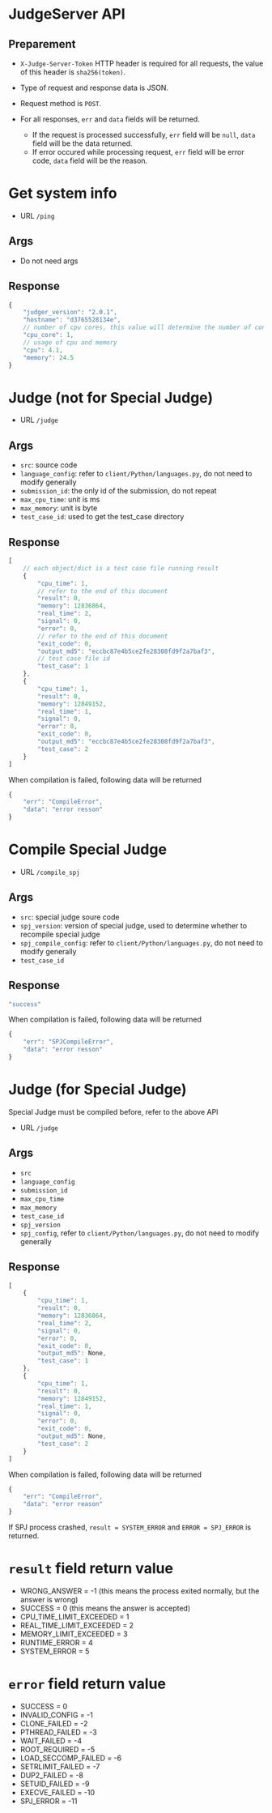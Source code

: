 # JudgeServer API

## Preparement

 - `X-Judge-Server-Token` HTTP header is required for all requests, the value of this header is `sha256(token)`.
 - Type of request and response data is JSON.
 - Request method is `POST`.
 - For all responses, `err` and `data` fields will be returned. 

    - If the request is processed successfully, `err` field will be `null`, `data` field will be the data returned. 
    - If error occured while processing request, `err` field will be error code, `data` field will be the reason.

# Get system info

-  URL `/ping`

## Args

 - Do not need args

## Response

```js
{
    "judger_version": "2.0.1",
    "hostname": "d3765528134e",
    // number of cpu cores, this value will determine the number of concurrent tasks
    "cpu_core": 1,
    // usage of cpu and memory
    "cpu": 4.1,
    "memory": 24.5
}
```

# Judge (not for Special Judge)

 - URL `/judge`

## Args
 
  - `src`: source code
  - `language_config`: refer to `client/Python/languages.py`, do not need to modify generally
  - `submission_id`: the only id of the submission, do not repeat
  - `max_cpu_time`: unit is ms
  - `max_memory`: unit is byte
  - `test_case_id`: used to get the test_case directory

## Response
  
```js
[
    // each object/dict is a test case file running result
    {
        "cpu_time": 1,
        // refer to the end of this document
        "result": 0,
        "memory": 12836864,
        "real_time": 2,
        "signal": 0,
        "error": 0,
        // refer to the end of this document
        "exit_code": 0,
        "output_md5": "eccbc87e4b5ce2fe28308fd9f2a7baf3",
        // test case file id
        "test_case": 1
    },
    {
        "cpu_time": 1,
        "result": 0,
        "memory": 12849152,
        "real_time": 1,
        "signal": 0,
        "error": 0,
        "exit_code": 0,
        "output_md5": "eccbc87e4b5ce2fe28308fd9f2a7baf3",
        "test_case": 2
    }
]
```

When compilation is failed, following data will be returned

```js
{
	"err": "CompileError", 
	"data": "error resson"
}
```

# Compile Special Judge

- URL `/compile_spj`

## Args
 
  - `src`: special judge soure code
  - `spj_version`: version of special judge, used to determine whether to recompile special judge
  - `spj_compile_config`: refer to `client/Python/languages.py`, do not need to modify generally
  - `test_case_id`

## Response
  
```js
"success"
```

When compilation is failed, following data will be returned

```js
{
	"err": "SPJCompileError", 
	"data": "error resson"
}
```

# Judge (for Special Judge)

Special Judge must be compiled before, refer to the above API

 - URL `/judge`

## Args
 
  - `src`
  - `language_config`
  - `submission_id`
  - `max_cpu_time`
  - `max_memory`
  - `test_case_id`
  - `spj_version`
  - `spj_config`, refer to `client/Python/languages.py`, do not need to modify generally

## Response
  
```js
[
    {
        "cpu_time": 1,
        "result": 0,
        "memory": 12836864,
        "real_time": 2,
        "signal": 0,
        "error": 0,
        "exit_code": 0,
        "output_md5": None,
        "test_case": 1
    },
    {
        "cpu_time": 1,
        "result": 0,
        "memory": 12849152,
        "real_time": 1,
        "signal": 0,
        "error": 0,
        "exit_code": 0,
        "output_md5": None,
        "test_case": 2
    }
]
```

When compilation is failed, following data will be returned

```js
{
	"err": "CompileError", 
	"data": "error reason"
}
```

If SPJ process crashed, `result = SYSTEM_ERROR` and `ERROR = SPJ_ERROR` is returned.

# `result` field return value
  - WRONG_ANSWER = -1 (this means the process exited normally, but the answer is wrong)
  - SUCCESS = 0 (this means the answer is accepted)
  - CPU_TIME_LIMIT_EXCEEDED = 1 
  - REAL_TIME_LIMIT_EXCEEDED = 2
  - MEMORY_LIMIT_EXCEEDED = 3
  - RUNTIME_ERROR = 4
  - SYSTEM_ERROR = 5

# `error` field return value
  - SUCCESS = 0
  - INVALID_CONFIG = -1
  - CLONE_FAILED = -2
  - PTHREAD_FAILED = -3
  - WAIT_FAILED = -4
  - ROOT_REQUIRED = -5
  - LOAD_SECCOMP_FAILED = -6
  - SETRLIMIT_FAILED = -7
  - DUP2_FAILED = -8
  - SETUID_FAILED = -9
  - EXECVE_FAILED = -10
  - SPJ_ERROR = -11

 



